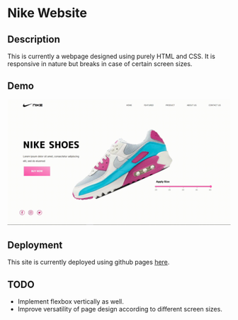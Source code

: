 # Nike Website

## Description

This is currently a webpage designed using purely HTML and CSS. It is responsive in nature but breaks in case of certain screen sizes.

## Demo 

![demo](./demo.gif)

## Deployment

This site is currently deployed using github pages [here](https://rohan-verma19.github.io/nike-website/).

## TODO

- Implement flexbox vertically as well.
- Improve versatility of page design according to different screen sizes.
